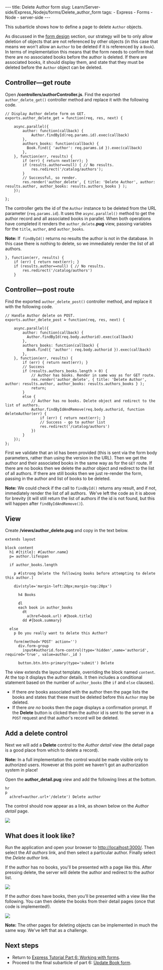 --- title: Delete Author form slug: Learn/Server-side/Express_Nodejs/forms/Delete_author_form tags: - Express - Forms - Node - server-side ---

This subarticle shows how to define a page to delete `Author` objects.

As discussed in the [form design](/en-US/docs/Learn/Server-side/Express_Nodejs/forms#form_design) section, our strategy will be to only allow deletion of objects that are not referenced by other objects (in this case that means we won't allow an `Author` to be deleted if it is referenced by a `Book`). In terms of implementation this means that the form needs to confirm that there are no associated books before the author is deleted. If there are associated books, it should display them, and state that they must be deleted before the `Author` object can be deleted.

## Controller—get route

Open **/controllers/authorController.js**. Find the exported `author_delete_get()` controller method and replace it with the following code.

    // Display Author delete form on GET.
    exports.author_delete_get = function(req, res, next) {

        async.parallel({
            author: function(callback) {
                Author.findById(req.params.id).exec(callback)
            },
            authors_books: function(callback) {
              Book.find({ 'author': req.params.id }).exec(callback)
            },
        }, function(err, results) {
            if (err) { return next(err); }
            if (results.author==null) { // No results.
                res.redirect('/catalog/authors');
            }
            // Successful, so render.
            res.render('author_delete', { title: 'Delete Author', author: results.author, author_books: results.authors_books } );
        });

    };

The controller gets the id of the `Author` instance to be deleted from the URL parameter (`req.params.id`). It uses the `async.parallel()` method to get the author record and all associated books in parallel. When both operations have completed it renders the `author_delete`**.pug** view, passing variables for the `title`, `author`, and `author_books`.

**Note:** If  `findById()` returns no results the author is not in the database. In this case there is nothing to delete, so we immediately render the list of all authors.

    }, function(err, results) {
        if (err) { return next(err); }
        if (results.author==null) { // No results.
            res.redirect('/catalog/authors')
        }

## Controller—post route

Find the exported `author_delete_post()` controller method, and replace it with the following code.

    // Handle Author delete on POST.
    exports.author_delete_post = function(req, res, next) {

        async.parallel({
            author: function(callback) {
              Author.findById(req.body.authorid).exec(callback)
            },
            authors_books: function(callback) {
              Book.find({ 'author': req.body.authorid }).exec(callback)
            },
        }, function(err, results) {
            if (err) { return next(err); }
            // Success
            if (results.authors_books.length > 0) {
                // Author has books. Render in same way as for GET route.
                res.render('author_delete', { title: 'Delete Author', author: results.author, author_books: results.authors_books } );
                return;
            }
            else {
                // Author has no books. Delete object and redirect to the list of authors.
                Author.findByIdAndRemove(req.body.authorid, function deleteAuthor(err) {
                    if (err) { return next(err); }
                    // Success - go to author list
                    res.redirect('/catalog/authors')
                })
            }
        });
    };

First we validate that an id has been provided (this is sent via the form body parameters, rather than using the version in the URL). Then we get the author and their associated books in the same way as for the `GET` route. If there are no books then we delete the author object and redirect to the list of all authors. If there are still books then we just re-render the form, passing in the author and list of books to be deleted.

**Note:** We could check if the call to `findById()` returns any result, and if not,  immediately render the list of all authors.  We've left the code as it is above for brevity (it will still return the list of authors if the id is not found, but this will happen after `findByIdAndRemove()`).

## View

Create **/views/author_delete.pug** and copy in the text below.

    extends layout

    block content
      h1 #{title}: #{author.name}
      p= author.lifespan

      if author_books.length

        p #[strong Delete the following books before attempting to delete this author.]

        div(style='margin-left:20px;margin-top:20px')

          h4 Books

          dl
          each book in author_books
            dt
              a(href=book.url) #{book.title}
            dd #{book.summary}

      else
        p Do you really want to delete this Author?

        form(method='POST' action='')
          div.form-group
            input#authorid.form-control(type='hidden',name='authorid', required='true', value=author._id )

          button.btn.btn-primary(type='submit') Delete

The view extends the layout template, overriding the block named `content`. At the top it displays the author details. It then includes a conditional statement based on the number of `author_books` (the `if` and `else` clauses).

- If there _are_ books associated with the author then the page lists the books and states that these must be deleted before this `Author` may be deleted.
- If there _are no_ books then the page displays a confirmation prompt. If the **Delete** button is clicked then the author id is sent to the server in a `POST` request and that author's record will be deleted.

## Add a delete control

Next we will add a **Delete** control to the _Author detail_ view (the detail page is a good place from which to delete a record).

**Note:** In a full implementation the control would be made visible only to authorized users. However at this point we haven't got an authorization system in place!

Open the **author_detail.pug** view and add the following lines at the bottom.

    hr
    p
      a(href=author.url+'/delete') Delete author

The control should now appear as a link, as shown below on the _Author detail_ page.

![](locallibary_express_author_detail_delete.png)

## What does it look like?

Run the application and open your browser to <a href="http://localhost:3000/" class="external external-icon">http://localhost:3000/</a>. Then select the _All authors_ link, and then select a particular author. Finally select the _Delete author_ link.

If the author has no books, you'll be presented with a page like this. After pressing delete, the server will delete the author and redirect to the author list.

![](locallibary_express_author_delete_nobooks.png)

If the author does have books, then you'll be presented with a view like the following. You can then delete the books from their detail pages (once that code is implemented!).

![](locallibary_express_author_delete_withbooks.png)

**Note:** The other pages for deleting objects can be implemented in much the same way. We've left that as a challenge.

## Next steps

- Return to [Express Tutorial Part 6: Working with forms](/en-US/docs/Learn/Server-side/Express_Nodejs/forms).
- Proceed to the final subarticle of part 6: [Update Book form](/en-US/docs/Learn/Server-side/Express_Nodejs/forms/Update_Book_form).
